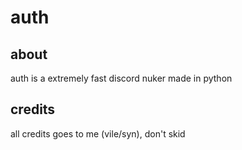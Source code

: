 # auth

## about
auth is a extremely fast discord nuker made in python 

## credits 
all credits goes to me (vile/syn), don't skid
